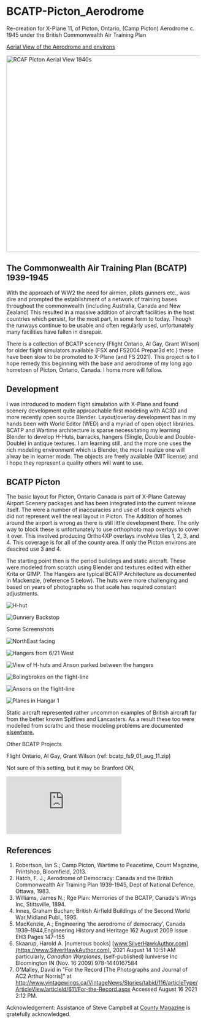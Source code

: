 # BCATP-Picton_Aerodrome

Re-creation for X-Plane 11, of Picton, Ontario, (Camp Picton) Aerodrome c. 1945 under the British Commonwealth Air Training Plan
 
[Aerial View of the Aerodrome and environs](https://en.wikipedia.org/wiki/CFB_Picton)
 
<a title="unknown.   Canada.   Department of National Defence., Public domain, via Wikimedia Commons" href="https://commons.wikimedia.org/wiki/File:RCAF_Picton_Aerial_View_1940s.jpg"><img width="512" alt="RCAF Picton Aerial View 1940s" src="https://upload.wikimedia.org/wikipedia/commons/thumb/8/88/RCAF_Picton_Aerial_View_1940s.jpg/512px-RCAF_Picton_Aerial_View_1940s.jpg"></a>

## The Commonwealth Air Training Plan (BCATP) 1939-1945

With the approach of WW2 the need for airmen, pilots gunners etc., was dire and prompted the establishment of a network of training bases throughout the commonwealth (including Australia, Canada and New Zealand) This resulted in a massive addition of aircraft facilities in the host countries which persist, for the most part, in some form to today. Though the runways continue to be usable and often regularly used, unfortunately many facilities have fallen in disrepair.

There is a collection of BCATP scenery (Flight Ontario, Al Gay, Grant Wilson) for older flight simulators available (FSX and FS2004 Prepar3d etc.) these have been slow to be promoted to X-Plane (and FS 2021).  This project is to I hope remedy this beginning with the base and aerodrome of my long ago hometoen of Picton, Ontario, Canada. I home more will follow.

## Development

I was introduced to modern flight simulation with X-Plane and found scenery development quite approachable first modeling with AC3D and more recently open source Blender. Layout/overlay development has in my hands been with World Editor (WED) and a myriad of open object libraries. BCATP and Wartime architecture is sparse necessitating my learning Blender to develop H-Huts, barracks, hangers (Single, Double and Double-Double) in antique textures. I am learning still, and the more one uses the rich modeling environment which is Blender, the more I realize one will alway be in learner mode. The objects are freely available (MIT license) and I hope they represent a quality others will want to use.

## BCATP Picton

The basic layout for Picton, Ontario Canada is part of X-Plane Gateway Airport Scenery packages and has been integrated into the current release itself. The were a number of inaccuracies and use of stock onjects which did not represent well the real layout in Picton. The Addition of homes around the airport is wrong as there is still little development there. The only way to block these is unfortunately to use orthophoto map overlays to cover it over. This involved producing Ortho4XP overlays involvive tiles 1, 2, 3, and 4. This coverage is for all of the county area. If only the Picton environs are descired use 3 and 4.

The starting point then is the period buildings and static aircraft. These were modeled from scratch using Blender and textures edited with either Krita or GIMP. The Hangers are typical BCATP Architecture as documented in Mackenzie, (reference 5 below). The huts were more challenging and based on years of photographs so that scale has required constant adjustments.


![H-hut](https://www.visitpec.ca/wp-content/uploads/2018/05/Loch-Sloy11-300x225.jpg)

![Gunnery Backstop](https://upload.wikimedia.org/wikipedia/commons/e/ef/RCAF_Station_Picton_Gunnery_Backstop.JPG)

Some Screenshots

![NorthEast facing](https://github.com/medmatix/BCATP-Picton_Aerodrome/blob/main/images/VSL%20C-47%20-%202021-08-04%2012.14.49.png)

![Hangers from 6/21 West](https://github.com/medmatix/BCATP-Picton_Aerodrome/blob/main/images/VSL%20C-47%20-%202021-08-04%2012.16.55.png)

![View of H-huts and Anson parked between the hangers](https://github.com/medmatix/BCATP-Picton_Aerodrome/blob/gh-pages/AnsonBetweenHangars.png)

![Bolingbrokes on the flight-line](https://github.com/medmatix/BCATP-Picton_Aerodrome/blob/main/images/VSL%20C-47%20-%202021-08-04%2012.19.12.png)

![Ansons on the flight-line](https://github.com/medmatix/BCATP-Picton_Aerodrome/blob/gh-pages/AnsonFlight-line.png)

![Planes in Hangar 1](https://github.com/medmatix/BCATP-Picton_Aerodrome/blob/gh-pages/Hangar1wAnson%26Bolingbroke.png)

Static aircraft represented rather uncommon examples of British aircraft far from the better known Spitfires and Lancasters. As a result these too were modelled from scrathc and these modeling problems are documented [elsewhere.](https://github.com/medmatix/Aircraft3D_Modeling)

Other BCATP Projects

Flight Ontario, Al Gay, Grant Wilson (ref: bcatp_fs9_01_aug_11.zip)

Not sure of this setting, but it may be Branford ON,

![bcatp_fs9_01_aug_11.zip](https://library.avsim.net/sendfile.php?Location=AVSIM&Proto=file&ImageID=289560)

## References

1. Robertson, Ian S.; Camp Picton, Wartime to Peacetime, Count Magazine, Printshop, Bloomfield, 2013.
2. Hatch, F. J.; Aerodrome of Democracy: Canada and the British Commonwealth Air Training Plan 1939-1945, Dept of National Defence, Ottawa, 1983.
3. Williams, James N.; Rge Plan: Memories of the BCATP, Canada's Wings Inc, Stittsville, 1894.
4. Innes, Graham Buchan; British Airfield Buildings of the Second World War,Midland Publ., 1995.
5. MacKenzie, A.; Engineering ‘the aerodrome of democracy’, Canada 1939–1944,Engineering History and Heritage 162 August 2009 Issue EH3 Pages 147–155
6. Skaarup, Harold A. [numerous books]   [www.SilverHawkAuthor.com](https://www.SilverHawkAuthor.com), 2021 August 14 10:51 AM
    particularly, _Canadian Warplanes_, (self-published) Iuniverse Inc Bloomington IN (Nov. 16 2009) 978-1440167584
7. O'Malley, David in "For the Record [The Photographs and Journal of AC2 Arthur Norris]" at http://www.vintagewings.ca/VintageNews/Stories/tabid/116/articleType/ArticleView/articleId/611/For-the-Record.aspx Accessed August 16 2021 2:12 PM.

Acknowledgement: Assistance of Steve Campbell at [County Magazine](https://www.countymagazine.ca/) is gratefully acknowledged.



